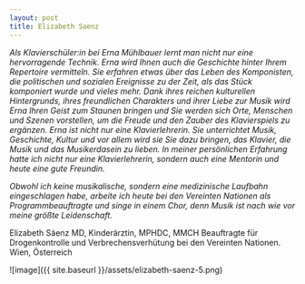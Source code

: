 ```yaml
---
layout: post
title: Elizabeth Saenz
---
```

*Als Klavierschüler:in bei Erna Mühlbauer lernt man nicht nur eine hervorragende Technik. Erna wird Ihnen auch die Geschichte hinter Ihrem Repertoire vermitteln. Sie erfahren etwas über das Leben des Komponisten, die politischen und sozialen Ereignisse zu der Zeit, als das Stück komponiert wurde und vieles mehr. Dank ihres reichen kulturellen Hintergrunds, ihres freundlichen Charakters und ihrer Liebe zur Musik wird Erna Ihren Geist zum Staunen bringen und Sie werden sich Orte, Menschen und Szenen vorstellen, um die Freude und den Zauber des Klavierspiels zu ergänzen. Erna ist nicht nur eine Klavierlehrerin. Sie unterrichtet Musik, Geschichte, Kultur und vor allem wird sie Sie dazu bringen, das Klavier, die Musik und das Musikerdasein zu lieben. In meiner persönlichen Erfahrung hatte ich nicht nur eine Klavierlehrerin, sondern auch eine Mentorin und heute eine gute Freundin.*

*Obwohl ich keine musikalische, sondern eine medizinische Laufbahn eingeschlagen habe, arbeite ich heute bei den Vereinten Nationen als Programmbeauftragte und singe in einem Chor, denn Musik ist nach wie vor meine größte Leidenschaft.*

Elizabeth Sáenz MD, Kinderärztin, MPHDC, MMCH Beauftragte für Drogenkontrolle und Verbrechensverhütung bei den Vereinten Nationen. Wien, Österreich

![image]({{ site.baseurl }}/assets/elizabeth-saenz-5.png)
